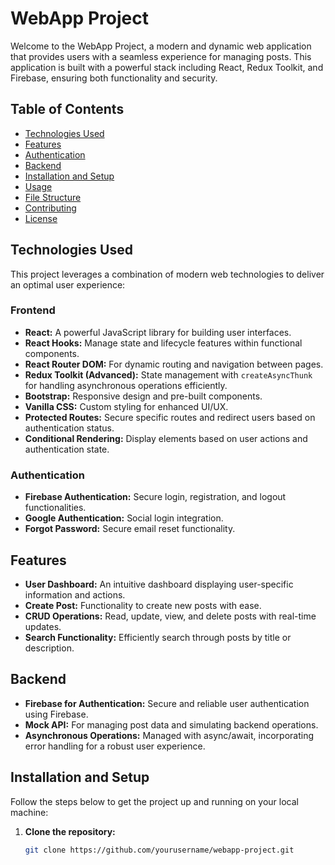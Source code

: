 # WebApp Project

Welcome to the WebApp Project, a modern and dynamic web application that provides users with a seamless experience for managing posts. This application is built with a powerful stack including React, Redux Toolkit, and Firebase, ensuring both functionality and security.

## Table of Contents

- [Technologies Used](#technologies-used)
- [Features](#features)
- [Authentication](#authentication)
- [Backend](#backend)
- [Installation and Setup](#installation-and-setup)
- [Usage](#usage)
- [File Structure](#file-structure)
- [Contributing](#contributing)
- [License](#license)

## Technologies Used

This project leverages a combination of modern web technologies to deliver an optimal user experience:

### Frontend
- **React:** A powerful JavaScript library for building user interfaces.
- **React Hooks:** Manage state and lifecycle features within functional components.
- **React Router DOM:** For dynamic routing and navigation between pages.
- **Redux Toolkit (Advanced):** State management with `createAsyncThunk` for handling asynchronous operations efficiently.
- **Bootstrap:** Responsive design and pre-built components.
- **Vanilla CSS:** Custom styling for enhanced UI/UX.
- **Protected Routes:** Secure specific routes and redirect users based on authentication status.
- **Conditional Rendering:** Display elements based on user actions and authentication state.

### Authentication
- **Firebase Authentication:** Secure login, registration, and logout functionalities.
- **Google Authentication:** Social login integration.
- **Forgot Password:** Secure email reset functionality.

## Features

- **User Dashboard:** An intuitive dashboard displaying user-specific information and actions.
- **Create Post:** Functionality to create new posts with ease.
- **CRUD Operations:** Read, update, view, and delete posts with real-time updates.
- **Search Functionality:** Efficiently search through posts by title or description.

## Backend

- **Firebase for Authentication:** Secure and reliable user authentication using Firebase.
- **Mock API:** For managing post data and simulating backend operations.
- **Asynchronous Operations:** Managed with async/await, incorporating error handling for a robust user experience.

## Installation and Setup

Follow the steps below to get the project up and running on your local machine:

1. **Clone the repository:**
   ```bash
   git clone https://github.com/yourusername/webapp-project.git
